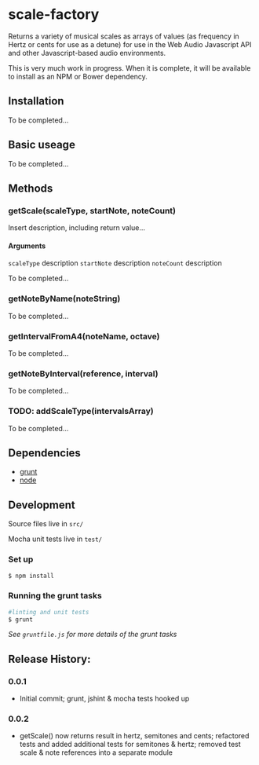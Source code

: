 # scale-factory

Returns a variety of musical scales as arrays of values (as frequency in Hertz or cents for use as a detune) for use in the Web Audio Javascript API and other Javascript-based audio environments.

This is very much work in progress. When it is complete, it will be available to install as an NPM or Bower dependency.

## Installation

To be completed...

## Basic useage

To be completed...

## Methods

### getScale(scaleType, startNote, noteCount)

Insert description, including return value...

#### Arguments
`scaleType` description 
`startNote` description
`noteCount` description

To be completed...

### getNoteByName(noteString)

To be completed...

### getIntervalFromA4(noteName, octave)

To be completed...

### getNoteByInterval(reference, interval)

To be completed...

### TODO: addScaleType(intervalsArray)

To be completed...

## Dependencies
* [grunt](http://gruntjs.com/)
* [node](https://nodejs.org/)

## Development

Source files live in `src/`

Mocha unit tests live in `test/`

### Set up

```bash
$ npm install
```

### Running the grunt tasks

```bash
#linting and unit tests
$ grunt
```

*See `gruntfile.js` for more details of the grunt tasks*

## Release History:

### 0.0.1
* Initial commit; grunt, jshint & mocha tests hooked up

### 0.0.2
* getScale() now returns result in hertz, semitones and cents; refactored tests and added additional tests for semitones & hertz; removed test scale & note references into a separate module
